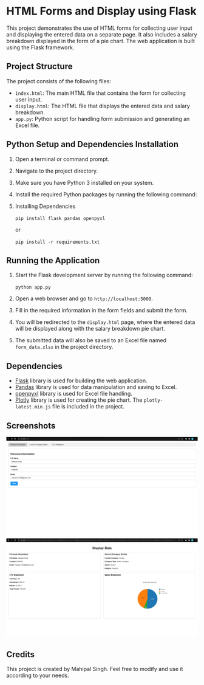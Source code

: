 # HTML Forms and Display using Flask

This project demonstrates the use of HTML forms for collecting user input and displaying the entered data on a separate page. It also includes a salary breakdown displayed in the form of a pie chart. The web application is built using the Flask framework.

## Project Structure

The project consists of the following files:

- `index.html`: The main HTML file that contains the form for collecting user input.
- `display.html`: The HTML file that displays the entered data and salary breakdown.
- `app.py`: Python script for handling form submission and generating an Excel file.

## Python Setup and Dependencies Installation
1. Open a terminal or command prompt.
2. Navigate to the project directory.
3. Make sure you have Python 3 installed on your system.
4. Install the required Python packages by running the following command:
5. Installing Dependencies
 
    ```pip install flask pandas openpyxl ```

    or 
    
    ```pip install -r requirements.txt ```

## Running the Application

1. Start the Flask development server by running the following command:
    
    ```python app.py ```
2. Open a web browser and go to `http://localhost:5000`.
3. Fill in the required information in the form fields and submit the form.
4. You will be redirected to the `display.html` page, where the entered data will be displayed along with the salary breakdown pie chart.
5. The submitted data will also be saved to an Excel file named `form_data.xlsx` in the project directory.

## Dependencies

- [Flask](https://flask.palletsprojects.com/) library is used for building the web application.
- [Pandas](https://pandas.pydata.org/) library is used for data manipulation and saving to Excel.
- [openpyxl](https://openpyxl.readthedocs.io/) library is used for Excel file handling.
- [Plotly](https://plotly.com/javascript/) library is used for creating the pie chart. The `plotly-latest.min.js` file is included in the project.

## Screenshots
![Alt text](image-1.png)
![Alt text](image.png)


## Credits

This project is created by Mahipal Singh. Feel free to modify and use it according to your needs.